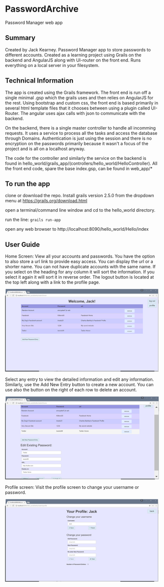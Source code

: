# PasswordArchive
Password Manager web app

## Summary

Created by Jack Kearney. Password Manager app to store passwords to different accounts. Created as a learning project using Grails on the backend and AngularJS along with UI-router on the front end. Runs everything on a local server in your filesystem. 

## Technical Information

The app is created using the Grails framework. The front end is run off a single minimal .gsp which the grails uses and then relies on AngularJS for the rest. Using bootstrap and custom css, the front end is based primarily in several html template files that it chooses between using a plugin called UI-Router. The angular uses ajax calls with json to communicate with the backend.

On the backend, there is a single master controller to handle all incomming requests. It uses a service to process all the tasks and access the database through Domains. Authentication is just using the session and there is no encryption on the passwords primarily because it wasn't a focus of the project and is all on a localhost anyway. 

The code for the controller and similarly the service on the backend is found in hello_world/grails_app/(controllers/hello_world/HelloController). All the front end code, spare the base index.gsp, can be found in web_app/*

## To run the app

clone or download the repo. Install grails version 2.5.0 from the dropdown menu at https://grails.org/download.html 

open a terminal/command line window and cd to the hello_world directory.

run the line: 
  `grails run-app`

open any web browser to http://localhost:8090/hello_world/Hello/index

## User Guide

Home Screen:
View all your accounts and passwords. You have the option to also store a url link to provide easy access. You can display the url or a shorter name. You can not have duplicate accounts with the same name. If you select on the heading for any column it will sort the information. If you select it again it will sort it in reverse order. The logout button is located at the top left along with a link to the profile page.

![home screen](https://github.com/jackkearney/PasswordArchive/blob/master/home_screen.png)

Select any entry to view the detailed information and edit any information. Similarly, use the Add New Entry button to create a new account. You can use also the button on the right of each row to delete an account.

![home screen edit view](https://github.com/jackkearney/PasswordArchive/blob/master/home_screen_edit.png)

Profile screen:
Visit the profile screen to change your username or password.

![profile screen](https://github.com/jackkearney/PasswordArchive/blob/master/profile.png)

